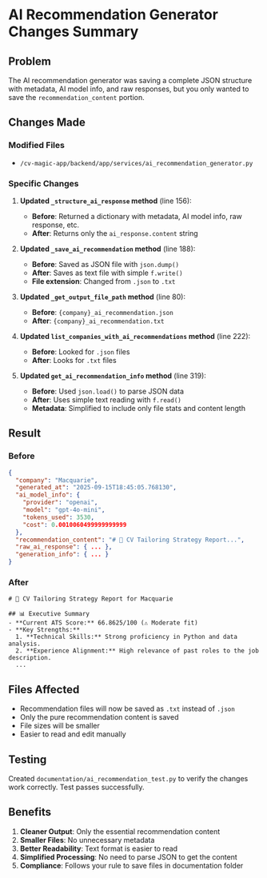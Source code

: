 # AI Recommendation Generator Changes Summary

## Problem
The AI recommendation generator was saving a complete JSON structure with metadata, AI model info, and raw responses, but you only wanted to save the `recommendation_content` portion.

## Changes Made

### Modified Files
- `/cv-magic-app/backend/app/services/ai_recommendation_generator.py`

### Specific Changes

1. **Updated `_structure_ai_response` method** (line 156):
   - **Before**: Returned a dictionary with metadata, AI model info, raw response, etc.
   - **After**: Returns only the `ai_response.content` string

2. **Updated `_save_ai_recommendation` method** (line 188):
   - **Before**: Saved as JSON file with `json.dump()`
   - **After**: Saves as text file with simple `f.write()`
   - **File extension**: Changed from `.json` to `.txt`

3. **Updated `_get_output_file_path` method** (line 80):
   - **Before**: `{company}_ai_recommendation.json`
   - **After**: `{company}_ai_recommendation.txt`

4. **Updated `list_companies_with_ai_recommendations` method** (line 222):
   - **Before**: Looked for `.json` files
   - **After**: Looks for `.txt` files

5. **Updated `get_ai_recommendation_info` method** (line 319):
   - **Before**: Used `json.load()` to parse JSON data
   - **After**: Uses simple text reading with `f.read()`
   - **Metadata**: Simplified to include only file stats and content length

## Result

### Before
```json
{
  "company": "Macquarie",
  "generated_at": "2025-09-15T18:45:05.768130",
  "ai_model_info": {
    "provider": "openai",
    "model": "gpt-4o-mini",
    "tokens_used": 3530,
    "cost": 0.0010060499999999999
  },
  "recommendation_content": "# 🎯 CV Tailoring Strategy Report...",
  "raw_ai_response": { ... },
  "generation_info": { ... }
}
```

### After
```text
# 🎯 CV Tailoring Strategy Report for Macquarie

## 📊 Executive Summary
- **Current ATS Score:** 66.8625/100 (⚠️ Moderate fit)
- **Key Strengths:** 
  1. **Technical Skills:** Strong proficiency in Python and data analysis.
  2. **Experience Alignment:** High relevance of past roles to the job description.
  ...
```

## Files Affected
- Recommendation files will now be saved as `.txt` instead of `.json`
- Only the pure recommendation content is saved
- File sizes will be smaller
- Easier to read and edit manually

## Testing
Created `documentation/ai_recommendation_test.py` to verify the changes work correctly. Test passes successfully.

## Benefits
1. **Cleaner Output**: Only the essential recommendation content
2. **Smaller Files**: No unnecessary metadata
3. **Better Readability**: Text format is easier to read
4. **Simplified Processing**: No need to parse JSON to get the content
5. **Compliance**: Follows your rule to save files in documentation folder